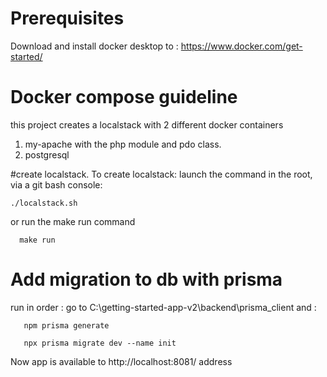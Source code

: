 # Prerequisites 

Download and install docker desktop to : https://www.docker.com/get-started/

# **Docker compose guideline**

this project creates a localstack with 2 different docker containers
1) my-apache with the php module and pdo class.
2) postgresql 

#create localstack.
To create localstack: launch the command in the root, via a git bash console:
```shell
./localstack.sh
 ```

or run the make run command
   ```shell
     make run
   ```

# **Add migration to db with prisma**

run in order :
go to C:\getting-started-app-v2\backend\prisma_client
and :
 ```shell
    npm prisma generate 
    
    npx prisma migrate dev --name init 
   ```
Now app is available to http://localhost:8081/ address